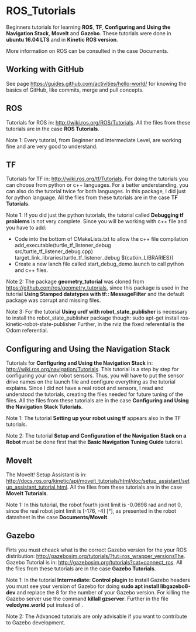 # ROS_Tutorials
Beginners tutorials for learning **ROS**, **TF**, **Configuring and Using the Navigation Stack**, **Movelt** and **Gazebo**. These tutorials were done in **ubuntu 16.04 LTS** and in **Kinetic ROS version**.

More information on ROS can be consulted in the case Documents.

## Working with GitHub

See page https://guides.github.com/activities/hello-world/ for knowing the basics of GitHub, like commits, merge and pull concepts. 

## ROS

Tutorials for ROS in: http://wiki.ros.org/ROS/Tutorials. All the files from these tutorials are in the case **ROS Tutorials**. 

Note 1: Every tutorial, from Beginner and Intermediate Level, are working fine and are very good to understand.

## TF

Tutorials for TF in: http://wiki.ros.org/tf/Tutorials. For doing the tutorials you can choose from python or c++ languages. For a better understanding, you can also do the tutorial twice for both languages. In this package, I did just for python language. All the files from these tutorials are in the case **TF Tutorials**. 

Note 1: If you did just the python tutorials, the tutorial called **Debugging tf problems** is not very complete. Since you will be working with c++ file and you have to add:
  - Code into the bottom of CMakeLists.txt to allow the c++ file compilation
  		add_executable(turtle_tf_listener_debug src/turtle_tf_listener_debug.cpp)
		target_link_libraries(turtle_tf_listener_debug ${catkin_LIBRARIES})
  - Create a new lanch file called start_debug_demo.launch to call python and c++ files.

 Note 2: The package **geometry_tutorial** was cloned from https://github.com/ros/geometry_tutorials, since this package is used in the tutorial **Using Stamped datatypes with tf:: MessageFilter** and the default package was corrupt and missing files.

Note 3: For the tutorial **Using urdf with robot_state_publisher** is necessary to install the robot_state_publisher package though: 
        sudo apt-get install ros-kinetic-robot-state-publisher
Further, in the rviz the fixed referential is the Odom referential.

## Configuring and Using the Navigation Stack

Tutorials for **Configuring and Using the Navigation Stack** in: http://wiki.ros.org/navigation/Tutorials. This tutorial is a step by step for configuring your own robot sensors. Thus, you will have to put the sensor drive names on the launch file and configure everything as the tutorial explains. Since I did not have a real robot and sensors, I read and understood the tutorials, creating the files needed for future tuning of the files. All the files from these tutorials are in the case **Configuring and Using the Navigation Stack Tutorials**. 

Note 1: The tutorial **Setting up your robot using tf** appears also in the TF tutorials.

Note 2: The tutorial **Setup and Configuration of the Navigation Stack on a Robot** must be done first that the **Basic Navigation Tuning Guide** tutorial.

## MoveIt

The MoveIt! Setup Assistant is in: http://docs.ros.org/kinetic/api/moveit_tutorials/html/doc/setup_assistant/setup_assistant_tutorial.html. All the files from these tutorials are in the case **MoveIt Tutorials**.

Note 1: In this tutorial, the robot fourth joint limit is -0.0698 rad and not 0, since the real robot joint limit is [-176, -4] [°], as presented in the robot datasheet in the case **Documents/MoveIt**.

## Gazebo

Firts you must cheack what is the correct Gazebo version for the your ROS distribution: http://gazebosim.org/tutorials/?tut=ros_wrapper_versionsThe. Gazebo Tutorial is in: http://gazebosim.org/tutorials?cat=connect_ros. All the files from these tutorials are in the case **Gazebo Tutorials**. 

Note 1: In the tutorial **Intermediate: Control plugin** to install Gazebo headers you must see your version of Gazebo for doing **sudo apt install libgazebo8-dev** and replace the 8 for the number of your Gazebo version. For killing the Gazebo server use the command **killall gzserver**. Further in the file **velodyne.world** put <plugin name="velodyne_control" filename="./libvelodyne_plugin.so"/> instead of <plugin name="velodyne_control" filename="libvelodyne_plugin.so"/>.

Note 2: The Advanced tutorials are only advisable if you want to contribute to Gazebo development.